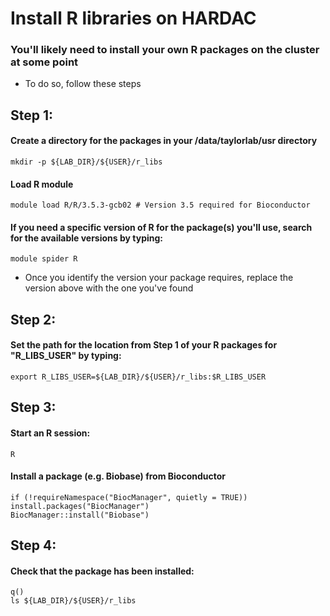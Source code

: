 # Install R libraries on HARDAC

### You'll likely need to install your own R packages on the cluster at some point
- To do so, follow these steps
	
## Step 1:
#### Create a directory for the packages in your /data/taylorlab/usr directory
	mkdir -p ${LAB_DIR}/${USER}/r_libs
#### Load R module
	module load R/R/3.5.3-gcb02 # Version 3.5 required for Bioconductor
#### If you need a specific version of R for the package(s) you'll use, search for the available versions by typing:
	module spider R
	
- Once you identify the version your package requires, replace the version above with the one you've found
	
## Step 2:
#### Set the path for the location from Step 1 of your R packages for "R_LIBS_USER" by typing:
	export R_LIBS_USER=${LAB_DIR}/${USER}/r_libs:$R_LIBS_USER	

## Step 3:
#### Start an R session:
	R
#### Install a package (e.g. Biobase) from Bioconductor
	if (!requireNamespace("BiocManager", quietly = TRUE))
    install.packages("BiocManager")
	BiocManager::install("Biobase")

## Step 4:
#### Check that the package has been installed:
	q()
	ls ${LAB_DIR}/${USER}/r_libs

